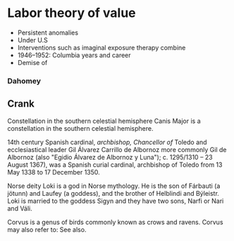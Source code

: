 # Labor theory of value

* Persistent anomalies
* Under U.S
* Interventions such as imaginal exposure therapy combine
* 1946–1952: Columbia years and career
* Demise of

### Dahomey

## Crank

Constellation in the southern celestial hemisphere
Canis Major is a constellation in the southern celestial hemisphere.

14th century Spanish cardinal, *archbishop, Chancellor of* Toledo and ecclesiastical leader
Gil Álvarez Carrillo de Albornoz more commonly Gil de Albornoz (also "Egidio Álvarez de Albornoz y Luna"); c. 1295/1310 – 23 August 1367), was a Spanish curial cardinal, archbishop of Toledo from 13 May 1338 to 17 December 1350.

Norse deity
Loki is a god in Norse mythology. He is the son of Fárbauti (a jötunn) and Laufey (a goddess), and the brother of Helblindi and Býleistr. Loki is married to the goddess Sigyn and they have two sons, Narfi or Nari and Váli.

Corvus is a genus of birds commonly known as crows and ravens. <templatestyles src="Template:TOC_right/styles. css" />
Corvus may also refer to:
See also.

